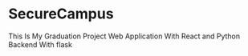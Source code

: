 # SecureCampus
This Is My Graduation Project Web Application With React and Python Backend With flask
